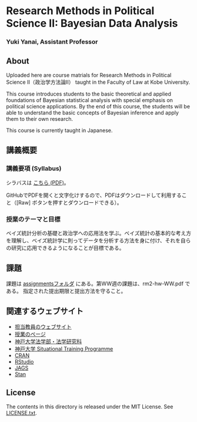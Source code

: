 # Research Methods in Political Science II: Bayesian Data Analysis

### Yuki Yanai, Assistant Professor

## About

Uploaded here are course matrials for Research Methods in Political Science II（政治学方法論II） taught in the Faculty of Law at Kobe University.

This course introduces students to the basic theoretical and applied foundations of Bayesian statistical analysis with special emphasis on political science applications. By the end of this course, the students will be able to understand the basic concepts of Bayesian inference and apply them to their own research.

This course is currently taught in Japanese.



## 講義概要

### 講義要項 (Syllabus)

シラバスは [こちら (PDF)](syllabus-rm2-spring2015.pdf)。

GitHubでPDFを開くと文字化けするので、PDFはダウンロードして利用すること（[Raw] ボタンを押すとダウンロードできる）。

### 授業のテーマと目標

ベイズ統計分析の基礎と政治学への応用法を学ぶ。ベイズ統計の基本的な考え方を理解し、ベイズ統計学に則ってデータを分析する方法を身に付け、それを自らの研究に応用できるようになることが目標である。

## 課題

課題は [assignmentsフォルダ](assignments) にある。第WW週の課題は、rm2-hw-WW.pdf である。
指定された提出期限と提出方法を守ること。

## 関連するウェブサイト

- [担当教員のウェブサイト](http://www.yukiyanai.com)
- [授業のページ](http://www2.kobe-u.ac.jp/~yyanai/jp/classes/rm2/)
- [神戸大学法学部・法学研究科](http://www.law.kobe-u.ac.jp/)
- [神戸大学 Situational Training Programme](http://www.law.kobe-u.ac.jp/STP/)
- [CRAN](http://cran.r-project.org)
- [RStudio](http://www.rstudio.com/)
- [JAGS](http://mcmc-jags.sourceforge.net/)
- [Stan](http://mc-stan.org)


## License

The contents in this directory is released under the MIT License. See [LICENSE.txt](LICENSE.txt).
